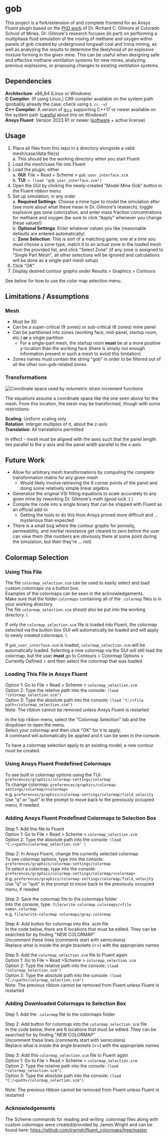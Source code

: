 # gob

This project is a fork/extension of and complete frontend for an Ansys Fluent plugin based on the [PhD work](https://www.proquest.com/docview/1727469797?parentSessionId=dk%2B8XNGTmDGPKcxt8AIw%2Bj9AfFFP9pqKjUxW8XapYE8%3D) of Dr. Richard C. Gilmore at Colorado School of Mines. Dr. Gilmore's research focuses (in part) on performing a multiphase fluid simulation of the mixing of methane and oxygen within panels of gob created by underground longwall coal and trona mining, as well as analyzing the results to determine the likelyhood of an explosive mixture forming in the given mine. This can be useful when designing safe and effective methane ventilation systems for new mines, analyzing previous explosions, or proposing changes to existing ventilation systems.

## Dependencies

**Architecture**: x86_64 (Linux or Windows) \
**C Compiler**: (If using Linux,) C99 compiler available on the system path (probably already the case; check using `$ cc -v`) \
**C++ Compiler**: A version of [g++](https://gcc.gnu.org/) supporting C++17 or newer available on the system path ([careful](https://stackoverflow.com/a/41379378) about this on Windows!) \
**Ansys Fluent**: Version 2023 R1 or newer ([software](https://www.ansys.com/products/fluids/ansys-fluent) + active license)

## Usage

1. Place all files from this repo in a directory alongside a valid mesh/case/data file(s) \
   a. This should be the working directory when you start Fluent
2. Load the mesh/case file into Fluent
3. Load the plugin; either \
   a. **GUI**: File > Read > Scheme > `gob_user_interface.scm` \
   b. **TUI**: `> (load "gob_user_interface.scm")`
4. Open the GUI by clicking the newly-created "Model Mine Gob" button in the Fluent ribbon menu
5. Set up simulation; in any order \
   a. **Required Settings**: Choose a mine type to model the simulation after (see more about what these mean in Dr. Gilmore's research), toggle explosive gas zone colorization, and enter mass fraction concentrations for methane and oxygen (be sure to click "Apply" whenever you change these values!) \
   b. **Optional Settings**: Enter whatever values you like (reasonable defaults are entered automatically) \
   c. **Zone Selection**: This is sort of a matching game; one at a time you must choose a zone type, match it to an actual zone in the loaded mesh from the provided list, and click "Select Zone" (if any zone is assigned to "Single Part Mesh", all other selections will be ignored and calculations will be done as a single-part mesh setup)
6. Click "OK"
7. Display desired contour graphs under Results > Graphics > Contours

See below for how to use the color map selection menu.

## Limitations / Assumptions

### Mesh

- Must be 3D
- Can be a super-critical (9 zones) or sub-critical (6 zones) mine panel
- Can be partitioned into zones (working face, mid-panel, startup room, etc.) **or** a single partition
  - For a single-part mesh, the startup room **must** be at a more positive y-location than the working face (there is simply not enough information present in such a mesh to avoid this limitation)
- Zones names must contain the string "gob" in order to be filtered out of all the other non-gob-related zones

### Transformations

![Coordinate space used by volumetric strain increment functions](assets/coordinates.png)

The equations assume a coordinate space like the one seen above for the mesh. From this location, the mesh may be transformed, though with some restrictions:

**Scaling**: Uniform scaling only \
**Rotation**: Interger multiples of &#960;, about the z-axis \
**Translation**: All translations permitted

In effect - mesh must be aligned with the axes such that the panel length lies parallel to the y-axis and the panel width parallel to the x-axis

## Future Work

- Allow for arbitrary mesh transformations by computing the complete transformation matrix for any given mesh
  - Would likely involve retrieving the 8 corner points of the panel and doing some relatively simple linear algebra
- Generalize the original VSI fitting equations to scale accurately to any given mine by reworking Dr. Gilmore's math (good luck :) )
- Compile the code into a single binary that can be shipped with Fluent as an official add-in
  - Getting the tools to do this from Ansys proved more difficult and ... mysterious than expected
- There is a small bug where the contour graphs for porosity, permeability, and inertial resistance get cleared to zero before the user can view them (the numbers are obviously there at some point during the simulation, but then they're ... not)

## Colormap Selection

### Using This File

The file `colormap_selection.scm` can be used to easily select and load custom colormaps via a button box. \
Examples of the colormaps can be seen in the acknowledgements. \
 Make sure that the folder `colormaps` containing all of the `.colormap` files is in your working directory. \
The file `colormap_selection.scm` should also be put into the working directory. \\

If only the `colormap_selection.scm` file is loaded into Fluent, the colormap selected via the button box GUI will automatically be loaded and will apply to newly created colormaps. \\ 

If `gob_user_interface.scm` is loaded, `colormap_selection.scm` will be automatically loaded. Selecting a new colormap via the GUI will still load the colormap, but the user **must** go to Contours > Colormap Options > Currently Defined > and then select the colormap that was loaded

### Loading This File in Ansys Fluent

Option 1: Go to File > Read > Scheme > `colormap_selection.scm` \
Option 2: Type the relative path into the console: `(load "colormap_selection.scm")` \
Option 3: Type the absolute path into the console: `(load "C:/<file path>/colormap_selection.scm")` \
Note: The ribbon cannot be removed unless Ansys Fluent is restarted

In the top ribbon menu, select the "Colormap Selection" tab and the dropdown to open the menu. \
Select your colormap and then click "OK" for it to apply. \
A command will automatically be applied and it can be seen in the console.

To have a colormap selection apply to an existing model, a new contour must be created.

### Using Ansys Fluent Predefined Colormaps

To see built in colormap options using the TUI: `preferences/graphics/colormap-settings/colormap ` \
To change colormap: `preferences/graphics/colormap-settings/colormap/<colormap>` \
e.g. `preferences/graphics/colormap-settings/colormap/field_velocity` \
Use "q" or "quit" in the prompt to move back to the previously occupied menu, if needed.

### Adding Ansys Fluent Predefined Colormaps to Selection Box

Step 1: Add this file to Fluent \
Option 1: Go to File > Read > Scheme > `colormap_selection.scm` \
Option 2: Type the absolute path into the console: `(load "C:/<path>/colormap_selection.scm" )`

Step 2: In Ansys Fluent, change the currently selected colormap \
To see colormap options, type into the console: `preferences/graphics/colormap-settings/colormap` \
To select a colormap, type into the console: `preferences/graphics/colormap-settings/colormap/<colormap>` \
e.g. `preferences/graphics/colormap-settings/colormap/field_velocity` \
Use "q" or "quit" in the prompt to move back to the previously occupied menu, if needed

Step 3: Save the colormap file to the colormaps folder \
Into the console, type: `file/write-colormap colormaps/<file name>.colormap` \
e.g. `file/write-colormap colormaps/gray.colormap`

Step 4: Add button for colormap into this .scm file \
In the code below, there are 6 locations that must be edited. They can be searched for by finding "NEW COLORMAP" \
Uncomment these lines (comments start with semicolons) \
Replace what is inside the angle brackets (<>) with the appropriate names

Step 5: Add the `colormap_selection.scm` file to Fluent again \
Option 1: Go to File > Read >Scheme > `colormap_selection.scm` \
Option 2: Type the relative path into the console: `(load "colormap_selection.scm")` \
Option 3: Type the absolute path into the console: `(load "C:/<path>/colormap_selection.scm")` \
Note: The previous ribbon cannot be removed from Fluent unless Fluent is restarted

### Adding Downloaded Colormaps to Selection Box

Step 1: Add the `.colormap` file to the colormaps folder

Step 2: Add button for colormap into the `colormap_selection.scm` file \
In the code below, there are 6 locations that must be edited. They can be searched for by finding "NEW COLORMAP" \
Uncomment these lines (comments start with semicolons) \
Replace what is inside the angle brackets (<>) with the appropriate names

Step 3: Add this `colormap_selection.scm` file to Fluent again \
Option 1: Go to File > Read > Scheme > `colormap_selection.scm` \
Option 2: Type the relative path into the console: `(load "colormap_selection.scm")` \
Option 3: Type the absolute path into the console: `(load "C:/<path>/colormap_selection.scm")`

Note: The previous ribbon cannot be removed from Fluent unless Fluent is restarted

### Acknowledgements

The Scheme commands for reading and writing .colormap files along with custom colormaps
were created/provided by James Wright and can be found here:
https://github.com/jrwrigh/fluent_colormaps/tree/master
